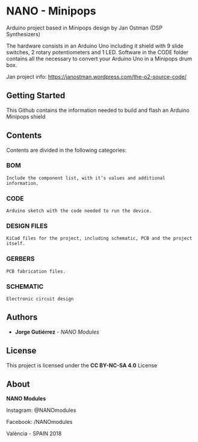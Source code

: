 # NANO - Minipops

Arduino project based in Minipops design by Jan Ostman (DSP Synthesizers) 

The hardware consists in an Arduino Uno including it shield with 9 slide switches, 2 rotary potentiometers and 1 LED. 
Software in the CODE folder contains all the necessary to convert your Arduino Uno in a Minipops drum box.
	
Jan project info: https://janostman.wordpress.com/the-o2-source-code/

## Getting Started

This Github contains the information needed to build and flash an Arduino Minipops shield

## Contents

Contents are divided in the following categories:

### BOM

```
Include the component list, with it’s values and additional information.
```

### CODE

```
Arduino sketch with the code needed to run the device.
```

### DESIGN FILES

```
KiCad files for the project, including schematic, PCB and the project itself.
```

### GERBERS

```
PCB fabrication files.
```

### SCHEMATIC

```
Electronic circuit design
```

## Authors

* **Jorge Gutiérrez** - *NANO Modules* 

## License

This project is licensed under the **CC BY-NC-SA 4.0** License

## About

**NANO Modules**

Instagram: @NANOmodules							

Facebook:  /NANOmodules

València - SPAIN 2018 

